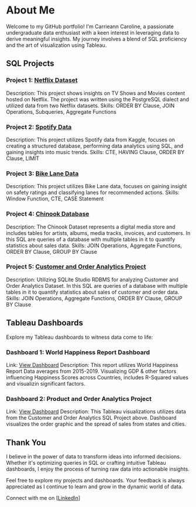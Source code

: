 # About Me
Welcome to my GitHub portfolio! I'm Carrieann Caroline, a passionate undergraduate data enthusiast with a keen interest in leveraging data to derive meaningful insights. My journey involves a blend of SQL proficiency and the art of visualization using Tableau.

## SQL Projects
### Project 1: [Netflix Dataset](https://github.com/anneee29/Data-Analysis-Portfolio/blob/1cf4ac7929583f88da3db4709416c16b9e2fd5b3/SQL%20Portofolio/Netflix%20Dataset)
Description: This project shows insights on TV Shows and Movies content hosted on Netflix. The project was written using the PostgreSQL dialect and utilized data from two Netflix datasets.
Skills: ORDER BY Clause, JOIN Operations, Subqueries, Aggregate Functions

### Project 2: [Spotify Data](https://github.com/anneee29/Data-Analysis-Portfolio/blob/1cf4ac7929583f88da3db4709416c16b9e2fd5b3/SQL%20Portofolio/Spotify%20Data)
Description: This project utilizes Spotify data from Kaggle, focuses on creating a structured database, performing data analytics using SQL, and gaining insights into music trends.
Skills: CTE, HAVING Clause, ORDER BY Clause, LIMIT 

### Project 3: [Bike Lane Data](https://github.com/anneee29/Data-Analysis-Portfolio/blob/1cf4ac7929583f88da3db4709416c16b9e2fd5b3/SQL%20Portofolio/Bike%20Lane%20Data)
Description: This project utilizes Bike Lane data, focuses on gaining insight on safety ratings and classifying lanes for recommended actions.
Skills: Window Function, CTE, CASE Statement

### Project 4: [Chinook Database](https://github.com/anneee29/Data-Analysis-Portfolio/blob/1cf4ac7929583f88da3db4709416c16b9e2fd5b3/SQL%20Portofolio/Chinook%20Database)
Description: The Chinook Dataset represents a digital media store and includes tables for artists, albums, media tracks, invoices, and customers. In this SQL are queries of a database with multiple tables in it to quantify statistics about sales data. 
Skills: JOIN Operations, Aggregate Functions, ORDER BY Clause, GROUP BY Clause

### Project 5: [Customer and Order Analytics Project](https://github.com/anneee29/Data-Analysis-Portfolio/blob/1cf4ac7929583f88da3db4709416c16b9e2fd5b3/SQL%20Portofolio/Customer%20and%20Order%20Analytics%20Project)
Description: Utilizing SQLite Studio RDBMS for analyzing Customer and Order Analytics Dataset. In this SQL are queries of a database with multiple tables in it to quantify statistics about sales of customer and order data. 
Skills: JOIN Operations, Aggregate Functions, ORDER BY Clause, GROUP BY Clause

## Tableau Dashboards
Explore my Tableau dashboards to witness data come to life:

### Dashboard 1: World Happiness Report Dashboard
Link: [View Dashboard](https://public.tableau.com/app/profile/carrieann.caroline/viz/WorldHappinessReportDashboard_17004615010980/Dashboard1?publish=yes)
Description: This report utilizes World Happiness Report Data averages from 2015-2019. Visualizing GDP & other factors influencing Happiness Scores across Countries, includes R-Squared values and visualizin significant factors. 


### Dashboard 2: Product and Order Analytics Project
Link: [View Dashboard](https://public.tableau.com/app/profile/carrieann.caroline/viz/ProductOrderAnalyticsProject_16998595415870/Dashboard1?publish=yes)
Description: This Tableau visualizations utilizes data from the Customer and Order Analytics SQL Project above. Dashboard visualizes the order graphic and the spread of sales from states and cities.

## Thank You
I believe in the power of data to transform ideas into informed decisions. Whether it's optimizing queries in SQL or crafting intuitive Tableau dashboards, I enjoy the process of turning raw data into actionable insights.

Feel free to explore my projects and dashboards. Your feedback is always appreciated as I continue to learn and grow in the dynamic world of data.

Connect with me on [[LinkedIn](http://linkedin.com/in/carrieann-caroline/)] 
